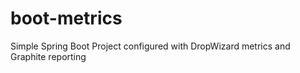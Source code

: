 # boot-metrics
Simple Spring Boot Project configured with DropWizard metrics and Graphite reporting
